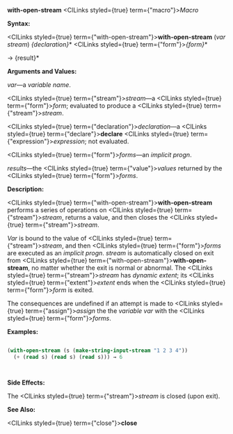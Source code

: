 **with-open-stream** <ClLinks styled={true} term={"macro"}><i>Macro</i></ClLinks> 



**Syntax:** 



<ClLinks styled={true} term={"with-open-stream"}><b>with-open-stream</b></ClLinks> (*var stream*) *\{declaration\}*\* <ClLinks styled={true} term={"form"}><i>\{form\}</i></ClLinks>\* 



→ \{result\}\* 



**Arguments and Values:** 



*var*—a *variable name*. 



<ClLinks styled={true} term={"stream"}><i>stream</i></ClLinks>—a <ClLinks styled={true} term={"form"}><i>form</i></ClLinks>; evaluated to produce a <ClLinks styled={true} term={"stream"}><i>stream</i></ClLinks>. 



<ClLinks styled={true} term={"declaration"}><i>declaration</i></ClLinks>—a <ClLinks styled={true} term={"declare"}><b>declare</b></ClLinks> <ClLinks styled={true} term={"expression"}><i>expression</i></ClLinks>; not evaluated. 



<ClLinks styled={true} term={"form"}><i>forms</i></ClLinks>—an *implicit progn*. 



*results*—the <ClLinks styled={true} term={"value"}><i>values</i></ClLinks> returned by the <ClLinks styled={true} term={"form"}><i>forms</i></ClLinks>. 



**Description:** 



<ClLinks styled={true} term={"with-open-stream"}><b>with-open-stream</b></ClLinks> performs a series of operations on <ClLinks styled={true} term={"stream"}><i>stream</i></ClLinks>, returns a value, and then closes the <ClLinks styled={true} term={"stream"}><i>stream</i></ClLinks>. 



*Var* is bound to the value of <ClLinks styled={true} term={"stream"}><i>stream</i></ClLinks>, and then <ClLinks styled={true} term={"form"}><i>forms</i></ClLinks> are executed as an *implicit progn*. *stream* is automatically closed on exit from <ClLinks styled={true} term={"with-open-stream"}><b>with-open-stream</b></ClLinks>, no matter whether the exit is normal or abnormal. The <ClLinks styled={true} term={"stream"}><i>stream</i></ClLinks> has *dynamic extent*; its <ClLinks styled={true} term={"extent"}><i>extent</i></ClLinks> ends when the <ClLinks styled={true} term={"form"}><i>form</i></ClLinks> is exited. 



The consequences are undefined if an attempt is made to <ClLinks styled={true} term={"assign"}><i>assign</i></ClLinks> the the *variable var* with the <ClLinks styled={true} term={"form"}><i>forms</i></ClLinks>. 



**Examples:**
```lisp

(with-open-stream (s (make-string-input-stream "1 2 3 4")) 
  (+ (read s) (read s) (read s))) → 6 




```
**Side Effects:** 



The <ClLinks styled={true} term={"stream"}><i>stream</i></ClLinks> is closed (upon exit). 



**See Also:** 



<ClLinks styled={true} term={"close"}><b>close</b></ClLinks> 



